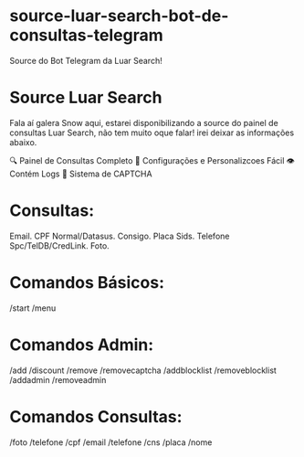 # source-luar-search-bot-de-consultas-telegram
Source do Bot Telegram da Luar Search!


# Source Luar Search

Fala aí galera Snow aqui, estarei disponibilizando a source do painel de consultas Luar Search, não tem muito oque falar! irei deixar as informações abaixo.

🔍 Painel de Consultas Completo
🔑 Configurações e Personalizcoes Fácil 
👁️ Contém Logs
👾 Sistema de CAPTCHA 

# Consultas:
Email.
CPF Normal/Datasus.
Consigo.
Placa Sids.
Telefone Spc/TelDB/CredLink.
Foto.

# Comandos Básicos:
/start
/menu
# Comandos Admin:
/add
/discount
/remove
/removecaptcha
/addblocklist
/removeblocklist
/addadmin
/removeadmin

# Comandos Consultas:
/foto
/telefone
/cpf
/email
/telefone
/cns
/placa
/nome
